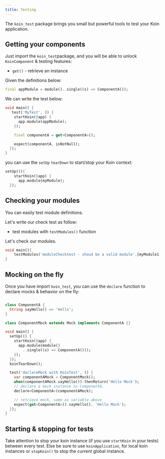 ```yaml
---
title: Testing
---
```


The `koin_test` package brings you small but powerful tools to test your Koin application.

## Getting your components

Just import the `koin_test`package, and you will be able to unlock `KoinComponent` & testing features:

* `get()` - retrieve an instance

Given the definitions below:

```dart
final appModule = module()..single((s) => ComponentA());
```

We can write the test below:

```dart
void main() {
   test('MyTest', () {
    startKoin((app) {
      app.module(appModule);
    });

    final componentA = get<ComponentA>();

    expect(componentA, isNotNull);
  });
}
```

you can use the `setUp` `tearDown` to start/stop your Koin context:

```dart
setUp((){
    startKoin((app) {
      app.module(myModule);
  });
```

## Checking your modules

You can easily test module definitions.

Let's write our check test as follow:
- test modules with `testModules()` function

Let's check our modules.

```dart
void main(){
    testModules('moduleChecktest - shoud be a valid module',[myModule1,myModule2]);  
}
```

## Mocking on the fly

Once you have import `koin_test`, you can use the `declare` function to declare mocks & behavior on the fly:

```dart

class ComponentA {
  String sayHello() => 'Hello';
}

class ComponentMock extends Mock implements ComponentA {}

void main() {
  setUp(() {
    startKoin((app) {
      app.module(module()
        ..single((s) => ComponentA()));
    });
  });
  koinTearDown();

  test('declareMock with KoinTest', () {
    var componentAMock = ComponentMock();  
    when(componentAMock.sayHello()).thenReturn('Hello Mock');
    // declare a mock instance to ComponentA.
    declare<ComponentA>(componentAMock);

    // retrieve mock, same as variable above
    expect(get<ComponentA>().sayHello(), 'Hello Mock');
  });
}
```

## Starting & stopping for tests

Take attention to stop your koin instance (if you use `startKoin` in your tests) between every test. Else be sure to use `koinApplication`, for local koin instances or `stopKoin()` to stop the current global instance.

